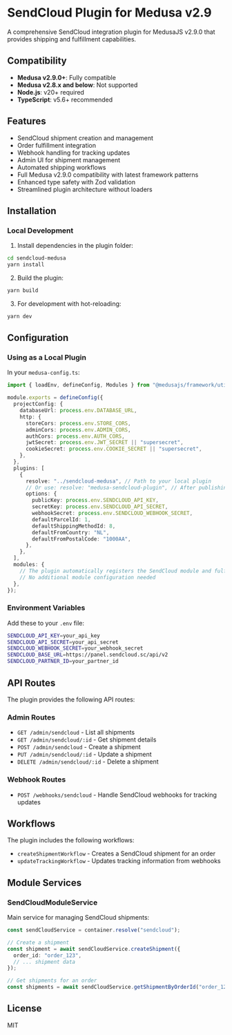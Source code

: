 # SendCloud Plugin for Medusa v2.9

A comprehensive SendCloud integration plugin for MedusaJS v2.9.0 that provides shipping and fulfillment capabilities.

## Compatibility

- **Medusa v2.9.0+**: Fully compatible
- **Medusa v2.8.x and below**: Not supported
- **Node.js**: v20+ required
- **TypeScript**: v5.6+ recommended

## Features

- SendCloud shipment creation and management
- Order fulfillment integration
- Webhook handling for tracking updates
- Admin UI for shipment management
- Automated shipping workflows
- Full Medusa v2.9.0 compatibility with latest framework patterns
- Enhanced type safety with Zod validation
- Streamlined plugin architecture without loaders

## Installation

### Local Development

1. Install dependencies in the plugin folder:
```bash
cd sendcloud-medusa
yarn install
```

2. Build the plugin:
```bash
yarn build
```

3. For development with hot-reloading:
```bash
yarn dev
```

## Configuration

### Using as a Local Plugin

In your `medusa-config.ts`:

```typescript
import { loadEnv, defineConfig, Modules } from "@medusajs/framework/utils"

module.exports = defineConfig({
  projectConfig: {
    databaseUrl: process.env.DATABASE_URL,
    http: {
      storeCors: process.env.STORE_CORS,
      adminCors: process.env.ADMIN_CORS,
      authCors: process.env.AUTH_CORS,
      jwtSecret: process.env.JWT_SECRET || "supersecret",
      cookieSecret: process.env.COOKIE_SECRET || "supersecret",
    },
  },
  plugins: [
    {
      resolve: "../sendcloud-medusa", // Path to your local plugin
      // Or use: resolve: "medusa-sendcloud-plugin", // After publishing to npm
      options: {
        publicKey: process.env.SENDCLOUD_API_KEY,
        secretKey: process.env.SENDCLOUD_API_SECRET,
        webhookSecret: process.env.SENDCLOUD_WEBHOOK_SECRET,
        defaultParcelId: 1,
        defaultShippingMethodId: 8,
        defaultFromCountry: "NL",
        defaultFromPostalCode: "1000AA",
      },
    },
  ],
  modules: {
    // The plugin automatically registers the SendCloud module and fulfillment provider
    // No additional module configuration needed
  },
});
```

### Environment Variables

Add these to your `.env` file:

```bash
SENDCLOUD_API_KEY=your_api_key
SENDCLOUD_API_SECRET=your_api_secret
SENDCLOUD_WEBHOOK_SECRET=your_webhook_secret
SENDCLOUD_BASE_URL=https://panel.sendcloud.sc/api/v2
SENDCLOUD_PARTNER_ID=your_partner_id
```

## API Routes

The plugin provides the following API routes:

### Admin Routes
- `GET /admin/sendcloud` - List all shipments
- `GET /admin/sendcloud/:id` - Get shipment details
- `POST /admin/sendcloud` - Create a shipment
- `PUT /admin/sendcloud/:id` - Update a shipment
- `DELETE /admin/sendcloud/:id` - Delete a shipment

### Webhook Routes
- `POST /webhooks/sendcloud` - Handle SendCloud webhooks for tracking updates

## Workflows

The plugin includes the following workflows:

- `createShipmentWorkflow` - Creates a SendCloud shipment for an order
- `updateTrackingWorkflow` - Updates tracking information from webhooks

## Module Services

### SendCloudModuleService

Main service for managing SendCloud shipments:

```typescript
const sendCloudService = container.resolve("sendcloud");

// Create a shipment
const shipment = await sendCloudService.createShipment({
  order_id: "order_123",
  // ... shipment data
});

// Get shipments for an order
const shipments = await sendCloudService.getShipmentByOrderId("order_123");
```

## License

MIT

